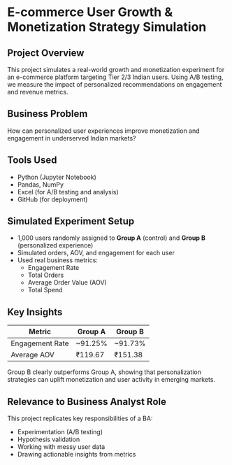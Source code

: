 # E-commerce User Growth & Monetization Strategy Simulation

##  Project Overview
This project simulates a real-world growth and monetization experiment for an e-commerce platform targeting Tier 2/3 Indian users. Using A/B testing, we measure the impact of personalized recommendations on engagement and revenue metrics.

##  Business Problem
How can personalized user experiences improve monetization and engagement in underserved Indian markets?

##  Tools Used
- Python (Jupyter Notebook)
- Pandas, NumPy
- Excel (for A/B testing and analysis)
- GitHub (for deployment)

##  Simulated Experiment Setup
- 1,000 users randomly assigned to **Group A** (control) and **Group B** (personalized experience)
- Simulated orders, AOV, and engagement for each user
- Used real business metrics:
  - Engagement Rate
  - Total Orders
  - Average Order Value (AOV)
  - Total Spend

##  Key Insights
| Metric            | Group A   | Group B |
|------------------|------------|-----------|
| Engagement Rate  | ~91.25%    | ~91.73%   |
| Average AOV      | ₹119.67    | ₹151.38   | 

 Group B clearly outperforms Group A, showing that personalization strategies can uplift monetization and user activity in emerging markets.

##  Relevance to Business Analyst Role
This project replicates key responsibilities of a BA:
- Experimentation (A/B testing)
- Hypothesis validation
- Working with messy user data
- Drawing actionable insights from metrics
